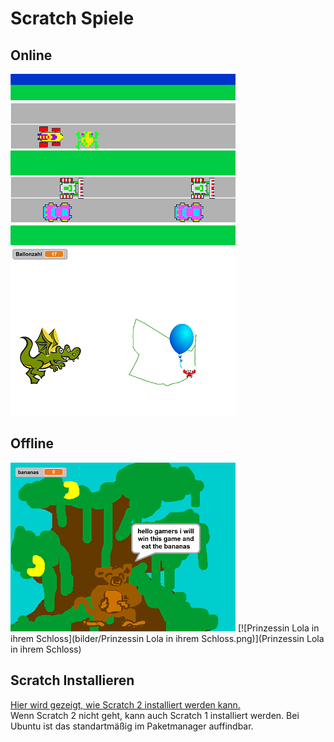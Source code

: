 Scratch Spiele
==============

Online
------

[![Frogger](bilder/Frogger.png)](http://scratch.mit.edu/projects/50050966/#fullscreen)
[![Ballonspiel](bilder/Ballonspiel.png)](http://scratch.mit.edu/projects/50059346/#fullscreen)

Offline
-------

[![apen_bende](bilder/apen_bende.png)](apen_bende)
[![Prinzessin Lola in ihrem Schloss](bilder/Prinzessin Lola in ihrem Schloss.png)](Prinzessin Lola in ihrem Schloss)

Scratch Installieren
--------------------

[Hier wird gezeigt, wie Scratch 2 installiert werden kann.](https://scratch.mit.edu/scratch2download/)  
Wenn Scratch 2 nicht geht, kann auch Scratch 1 installiert werden. Bei Ubuntu ist das standartmäßig im Paketmanager auffindbar.


